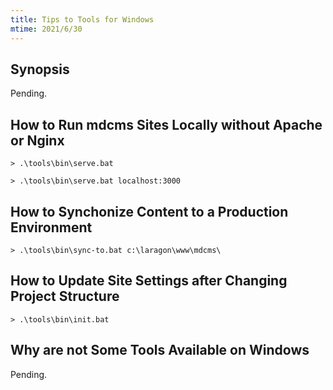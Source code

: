 ```yaml
---
title: Tips to Tools for Windows
mtime: 2021/6/30
---
```


## Synopsis

Pending.

## How to Run mdcms Sites Locally without Apache or Nginx

```shell
> .\tools\bin\serve.bat
```

```shell
> .\tools\bin\serve.bat localhost:3000
```

## How to Synchonize Content to a Production Environment

```shell
> .\tools\bin\sync-to.bat c:\laragon\www\mdcms\
```

## How to Update Site Settings after Changing Project Structure

```shell
> .\tools\bin\init.bat
```

## Why are not Some Tools Available on Windows

Pending.
